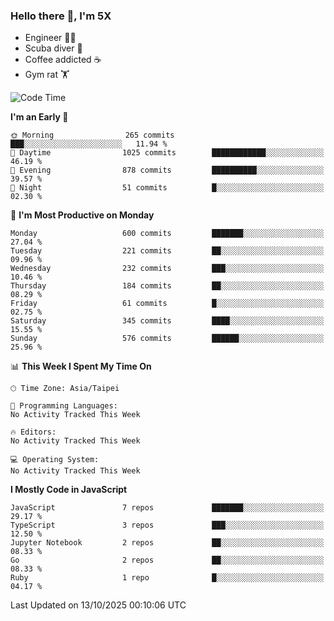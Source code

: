 ### Hello there 👋, I'm 5X

* Engineer 👨‍💻
* Scuba diver 🤿
* Coffee addicted ☕️
* Gym rat 🏋️

<!--START_SECTION:waka-->
![Code Time](http://img.shields.io/badge/Code%20Time-1%2C913%20hrs%2025%20mins-blue)

**I'm an Early 🐤** 

```text
🌞 Morning                265 commits         ███░░░░░░░░░░░░░░░░░░░░░░   11.94 % 
🌆 Daytime                1025 commits        ████████████░░░░░░░░░░░░░   46.19 % 
🌃 Evening                878 commits         ██████████░░░░░░░░░░░░░░░   39.57 % 
🌙 Night                  51 commits          █░░░░░░░░░░░░░░░░░░░░░░░░   02.30 % 
```
📅 **I'm Most Productive on Monday** 

```text
Monday                   600 commits         ███████░░░░░░░░░░░░░░░░░░   27.04 % 
Tuesday                  221 commits         ██░░░░░░░░░░░░░░░░░░░░░░░   09.96 % 
Wednesday                232 commits         ███░░░░░░░░░░░░░░░░░░░░░░   10.46 % 
Thursday                 184 commits         ██░░░░░░░░░░░░░░░░░░░░░░░   08.29 % 
Friday                   61 commits          █░░░░░░░░░░░░░░░░░░░░░░░░   02.75 % 
Saturday                 345 commits         ████░░░░░░░░░░░░░░░░░░░░░   15.55 % 
Sunday                   576 commits         ██████░░░░░░░░░░░░░░░░░░░   25.96 % 
```


📊 **This Week I Spent My Time On** 

```text
🕑︎ Time Zone: Asia/Taipei

💬 Programming Languages: 
No Activity Tracked This Week

🔥 Editors: 
No Activity Tracked This Week

💻 Operating System: 
No Activity Tracked This Week
```

**I Mostly Code in JavaScript** 

```text
JavaScript               7 repos             ███████░░░░░░░░░░░░░░░░░░   29.17 % 
TypeScript               3 repos             ███░░░░░░░░░░░░░░░░░░░░░░   12.50 % 
Jupyter Notebook         2 repos             ██░░░░░░░░░░░░░░░░░░░░░░░   08.33 % 
Go                       2 repos             ██░░░░░░░░░░░░░░░░░░░░░░░   08.33 % 
Ruby                     1 repo              █░░░░░░░░░░░░░░░░░░░░░░░░   04.17 % 
```




 Last Updated on 13/10/2025 00:10:06 UTC
<!--END_SECTION:waka-->
